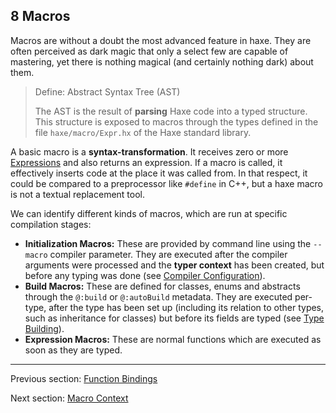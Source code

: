 ## 8 Macros

Macros are without a doubt the most advanced feature in haxe. They are often perceived as dark magic that only a select few are capable of mastering, yet there is nothing magical (and certainly nothing dark) about them.

> Define: Abstract Syntax Tree (AST)
>
> The AST is the result of **parsing** Haxe code into a typed structure. This structure is exposed to macros through the types defined in the file `haxe/macro/Expr.hx` of the Haxe standard library.


A basic macro is a **syntax-transformation**. It receives zero or more [Expressions](https://github.com/Simn/HaxeManual/tree/master/md/manual/5-Expressions.md) and also returns an expression. If a macro is called, it effectively inserts code at the place it was called from. In that respect, it could be compared to a preprocessor like `#define` in C++, but a haxe macro is not a textual replacement tool.

We can identify different kinds of macros, which are run at specific compilation stages:



* **Initialization Macros:** These are provided by command line using the `--macro` compiler parameter. They are executed after the compiler arguments were processed and the **typer context** has been created, but before any typing was done (see [Compiler Configuration](https://github.com/Simn/HaxeManual/tree/master/md/manual/8.7-Compiler_Configuration.md)).
* **Build Macros:** These are defined for classes, enums and abstracts through the `@:build` or `@:autoBuild` metadata. They are executed per-type, after the type has been set up (including its relation to other types, such as inheritance for classes) but before its fields are typed (see [Type Building](https://github.com/Simn/HaxeManual/tree/master/md/manual/8.5-Type_Building.md)).
* **Expression Macros:** These are normal functions which are executed as soon as they are typed.

---

Previous section: [Function Bindings](https://github.com/Simn/HaxeManual/tree/master/md/manual/7.7-Function_Bindings.md)

Next section: [Macro Context](https://github.com/Simn/HaxeManual/tree/master/md/manual/8.1-Macro_Context.md)